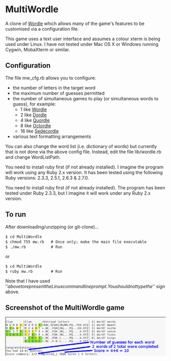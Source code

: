 # MultiWordle

A clone of [Wordle](https://www.powerlanguage.co.uk/wordle/) which allows
many of the game's features to be customised via a configuration file.

This game uses a text user interface and assumes a colour xterm is being
used under Linux. I have not tested under Mac OS X or Windows running
Cygwin, MobaXterm or similar.


## Configuration

The file mw_cfg.rb allows you to configure:

- the number of letters in the target word
- the maximum number of guesses permitted
- the number of simultaneous games to play (or simultaneous words to guess), 
  for example:
  * 1 like [Wordle](https://www.nytimes.com/games/wordle/index.html)
  * 2 like [Dordle](https://zaratustra.itch.io/dordle)
  * 4 like [Quordle](https://www.quordle.com)
  * 8 like [Octordle](https://octordle.com/)
  * 16 like [Sedecordle](https://www.sedecordle.com/)
- various text formatting arrangements

You can also change the word list (i.e. dictionary of words) but currently
that is not done via the above config file. Instead, edit the file
lib/wordle.rb and change WordListPath.

You need to install ruby first (if not already installed). I imagine
the program will work using any Ruby 2.x version. It has been tested
using the following Ruby versions: 2.3.3, 2.5.1, 2.6.3 & 2.7.0.

You need to install ruby first (if not already installed). The program
has been tested under Ruby 2.3.3, but I imagine it will work under any
Ruby 2.x version.


## To run

After downloading/unzipping (or git-clone)...

```
$ cd MultiWordle
$ chmod 755 mw.rb   # Once only; make the main file executable
$ ./mw.rb           # Run
```

or

```
$ cd MultiWordle
$ ruby mw.rb        # Run
```

Note that I have used '$' above to represent the Linux command
line prompt. You should not type the '$' sign above.


## Screenshot of the MultiWordle game

![Screenshot of MultiWordle game](/assets/images/multiwordle1a.png)

